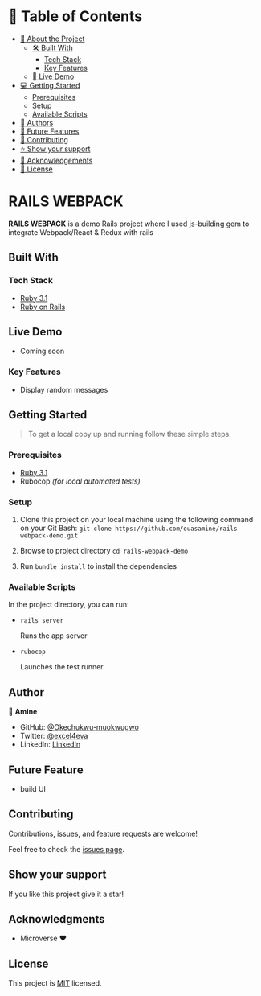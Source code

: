 # 📗 Table of Contents

- [📖 About the Project](#[project])
  - [🛠 Built With](#built-with)
    - [Tech Stack](#tech-stack)
    - [Key Features](#key-features)
  - [🚀 Live Demo](#live-demo)
- [💻 Getting Started](#getting-started)
  - [Prerequisites](#prerequisites)
  - [Setup](#setup)
  - [Available Scripts](#available-scripts)
- [👥 Authors](#author)
- [🔭 Future Features](#future-features)
- [🤝 Contributing](#contributing)
- [⭐️ Show your support](#support)
- [🙏 Acknowledgements](#acknowledgments)
- [📝 License](#license)


# RAILS WEBPACK


**RAILS WEBPACK** is a demo Rails project where I used js-building gem to integrate Webpack/React & Redux with rails

## Built With

### Tech Stack 

<ul>
  <li><a href="https://www.ruby-lang.org/en/news/2022/11/24/ruby-3-1-3-released/">Ruby 3.1</a></li>
  <li><a href="https://www.ruby-lang.org/en/">Ruby on Rails</a></li>
</ul>

## Live Demo 

- Coming soon

### Key Features

- Display random messages

## Getting Started 

> To get a local copy up and running follow these simple steps.

### Prerequisites

  - <a href="https://www.ruby-lang.org/en/news/2022/11/24/ruby-3-1-3-released/">Ruby 3.1</a>
  - Rubocop _(for local automated tests)_

### Setup

1. Clone this project on your local machine using the following command on your Git Bash: `git clone https://github.com/ouasamine/rails-webpack-demo.git`

2. Browse to project directory `cd rails-webpack-demo`

3. Run `bundle install` to install the dependencies


### Available Scripts

In the project directory, you can run:

- `rails server`

  Runs the app server

- `rubocop`

  Launches the test runner.

## Author

👤 **Amine**

- GitHub: [@Okechukwu-muokwugwo](https://github.com/Okechukwu-muokwugwo)
- Twitter: [@excel4eva](https://twitter.com/excel4eva)
- LinkedIn: [LinkedIn](https://www.linkedin.com/in/okeimuokwugwo)

## Future Feature

- build UI 

## Contributing 

Contributions, issues, and feature requests are welcome!

Feel free to check the [issues page](../../issues/).

## Show your support <a name="support"></a>

If you like this project give it a star!

## Acknowledgments 

- Microverse :heart:

## License 

This project is [MIT](./LICENSE) licensed.